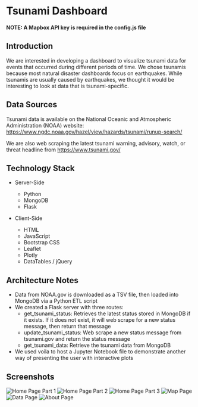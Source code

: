 # Tsunami Dashboard
**NOTE: A Mapbox API key is required in the config.js file**

## Introduction
We are interested in developing a dashboard to visualize tsunami data for events that occurred during different periods of time. We chose tsunamis because most natural disaster dashboards focus on earthquakes. While tsunamis are usually caused by earthquakes, we thought it would be interesting to look at data that is tsunami-specific. 


## Data Sources
Tsunami data is available on the National Oceanic and Atmospheric Administration (NOAA) website: https://www.ngdc.noaa.gov/hazel/view/hazards/tsunami/runup-search/

We are also web scraping the latest tsunami warning, advisory, watch, or threat headline from https://www.tsunami.gov/


## Technology Stack

* Server-Side
    * Python
    * MongoDB
    * Flask
    

* Client-Side
    * HTML
    * JavaScript
    * Bootstrap CSS
    * Leaflet
    * Plotly
    * DataTables / jQuery

## Architecture Notes
* Data from NOAA.gov is downloaded as a TSV file, then loaded into MongoDB via a Python ETL script
* We created a Flask server with three routes:
    * get_tsunami_status: Retrieves the latest status stored in MongoDB if it exists.  If it does not exist, it will web scrape for a new status message, then return that message
    * update_tsunami_status: Web scrape a new status message from tsunami.gov and return the status message
    * get_tsunami_data: Retrieve the tsunami data from MongoDB
* We used voila to host a Jupyter Notebook file to demonstrate another way of presenting the user with interactive plots

## Screenshots
<img src="https://github.com/gtslee/Project_2_Tsunami_Dashboard/blob/master/Website-Screenshots/Homepage1.png" alt="Home Page Part 1"/>

<img src="https://github.com/gtslee/Project_2_Tsunami_Dashboard/blob/master/Website-Screenshots/Homepage2.png" alt="Home Page Part 2"/>

<img src="https://github.com/gtslee/Project_2_Tsunami_Dashboard/blob/master/Website-Screenshots/Homepage3.png" alt="Home Page Part 3"/>

<img src="https://github.com/gtslee/Project_2_Tsunami_Dashboard/blob/master/Website-Screenshots/Mappage1.png" alt="Map Page"/>

<img src="https://github.com/gtslee/Project_2_Tsunami_Dashboard/blob/master/Website-Screenshots/Datapage1.png" alt="Data Page"/>

<img src="https://github.com/gtslee/Project_2_Tsunami_Dashboard/blob/master/Website-Screenshots/Aboutpage1.png" alt="About Page"/>


















